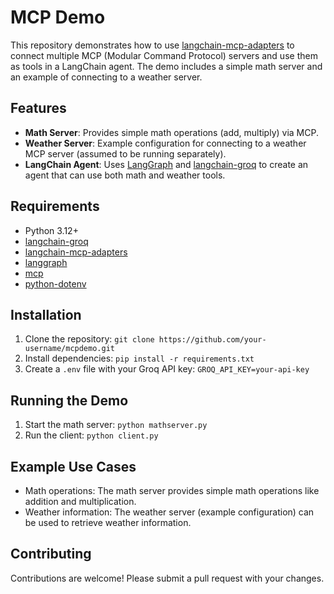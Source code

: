 # MCP Demo

This repository demonstrates how to use [langchain-mcp-adapters](https://github.com/langchain-ai/langchain-mcp-adapters) to connect multiple MCP (Modular Command Protocol) servers and use them as tools in a LangChain agent. The demo includes a simple math server and an example of connecting to a weather server.

## Features

- **Math Server**: Provides simple math operations (add, multiply) via MCP.
- **Weather Server**: Example configuration for connecting to a weather MCP server (assumed to be running separately).
- **LangChain Agent**: Uses [LangGraph](https://github.com/langchain-ai/langgraph) and [langchain-groq](https://github.com/langchain-ai/langchain-groq) to create an agent that can use both math and weather tools.

## Requirements

- Python 3.12+
- [langchain-groq](https://pypi.org/project/langchain-groq/)
- [langchain-mcp-adapters](https://pypi.org/project/langchain-mcp-adapters/)
- [langgraph](https://pypi.org/project/langgraph/)
- [mcp](https://pypi.org/project/mcp/)
- [python-dotenv](https://pypi.org/project/python-dotenv/)

## Installation

1. Clone the repository: `git clone https://github.com/your-username/mcpdemo.git`
2. Install dependencies: `pip install -r requirements.txt`
3. Create a `.env` file with your Groq API key: `GROQ_API_KEY=your-api-key`

## Running the Demo

1. Start the math server: `python mathserver.py`
2. Run the client: `python client.py`

## Example Use Cases

- Math operations: The math server provides simple math operations like addition and multiplication.
- Weather information: The weather server (example configuration) can be used to retrieve weather information.

## Contributing

Contributions are welcome! Please submit a pull request with your changes.
